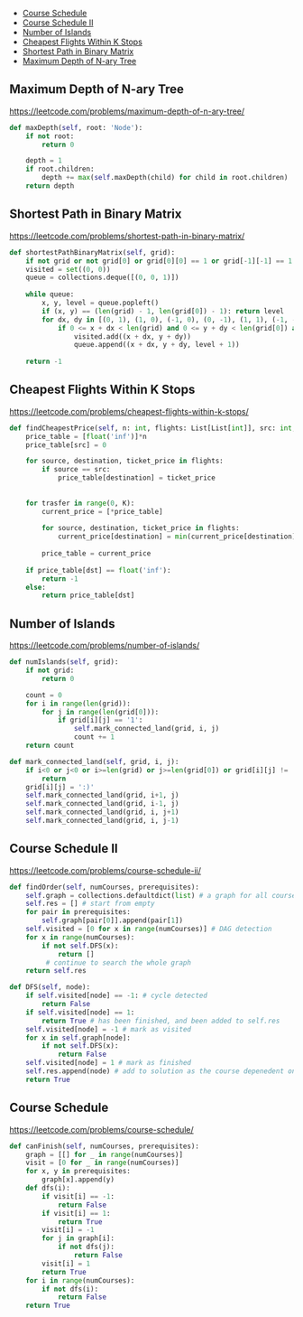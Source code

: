 + [Course Schedule](#course-schedule)
+ [Course Schedule II](#course-schedule-ii)
+ [Number of Islands](#number-of-islands)
+ [Cheapest Flights Within K Stops](#cheapest-flights-within-k-stops)
+ [Shortest Path in Binary Matrix](#shortest-path-in-binary-matrix)
+ [Maximum Depth of N-ary Tree](#maximum-depth-of-n-ary-tree)
<!-----solution----->

## Maximum Depth of N-ary Tree

https://leetcode.com/problems/maximum-depth-of-n-ary-tree/

```python
def maxDepth(self, root: 'Node'):
    if not root:
        return 0

    depth = 1
    if root.children:
        depth += max(self.maxDepth(child) for child in root.children)
    return depth
```

## Shortest Path in Binary Matrix

https://leetcode.com/problems/shortest-path-in-binary-matrix/

```python
def shortestPathBinaryMatrix(self, grid):
    if not grid or not grid[0] or grid[0][0] == 1 or grid[-1][-1] == 1: return -1
    visited = set((0, 0))
    queue = collections.deque([(0, 0, 1)])
    
    while queue:
        x, y, level = queue.popleft()
        if (x, y) == (len(grid) - 1, len(grid[0]) - 1): return level
        for dx, dy in [(0, 1), (1, 0), (-1, 0), (0, -1), (1, 1), (-1, -1), (1, -1), (-1, 1)]:
            if 0 <= x + dx < len(grid) and 0 <= y + dy < len(grid[0]) and grid[x + dx][y + dy] == 0 and (x + dx, y + dy) not in visited:
                visited.add((x + dx, y + dy))
                queue.append((x + dx, y + dy, level + 1))
        
    return -1
```

## Cheapest Flights Within K Stops

https://leetcode.com/problems/cheapest-flights-within-k-stops/

```python
def findCheapestPrice(self, n: int, flights: List[List[int]], src: int, dst: int, K: int) -> int:
    price_table = [float('inf')]*n
    price_table[src] = 0

    for source, destination, ticket_price in flights:
        if source == src:
            price_table[destination] = ticket_price
    
    
    for trasfer in range(0, K):            
        current_price = [*price_table]
        
        for source, destination, ticket_price in flights:             
            current_price[destination] = min(current_price[destination], price_table[source] + ticket_price )
         
        price_table = current_price        
    
    if price_table[dst] == float('inf'):
        return -1
    else:
        return price_table[dst]
```

## Number of Islands

https://leetcode.com/problems/number-of-islands/

```python
def numIslands(self, grid):
    if not grid:
        return 0

    count = 0
    for i in range(len(grid)):
        for j in range(len(grid[0])):
            if grid[i][j] == '1':
                self.mark_connected_land(grid, i, j)
                count += 1
    return count

def mark_connected_land(self, grid, i, j):
    if i<0 or j<0 or i>=len(grid) or j>=len(grid[0]) or grid[i][j] != '1':
        return
    grid[i][j] = ':)'
    self.mark_connected_land(grid, i+1, j)
    self.mark_connected_land(grid, i-1, j)
    self.mark_connected_land(grid, i, j+1)
    self.mark_connected_land(grid, i, j-1)
```

## Course Schedule II

https://leetcode.com/problems/course-schedule-ii/

```python
def findOrder(self, numCourses, prerequisites):
    self.graph = collections.defaultdict(list) # a graph for all courses
    self.res = [] # start from empty
    for pair in prerequisites:
        self.graph[pair[0]].append(pair[1]) 
    self.visited = [0 for x in range(numCourses)] # DAG detection 
    for x in range(numCourses):
        if not self.DFS(x):
            return []
         # continue to search the whole graph
    return self.res

def DFS(self, node):
    if self.visited[node] == -1: # cycle detected
        return False
    if self.visited[node] == 1:
        return True # has been finished, and been added to self.res
    self.visited[node] = -1 # mark as visited
    for x in self.graph[node]:
        if not self.DFS(x):
            return False
    self.visited[node] = 1 # mark as finished
    self.res.append(node) # add to solution as the course depenedent on previous ones
    return True
```

## Course Schedule

https://leetcode.com/problems/course-schedule/

```python
def canFinish(self, numCourses, prerequisites):
    graph = [[] for _ in range(numCourses)]
    visit = [0 for _ in range(numCourses)]
    for x, y in prerequisites:
        graph[x].append(y)
    def dfs(i):
        if visit[i] == -1:
            return False
        if visit[i] == 1:
            return True
        visit[i] = -1
        for j in graph[i]:
            if not dfs(j):
                return False
        visit[i] = 1
        return True
    for i in range(numCourses):
        if not dfs(i):
            return False
    return True
```